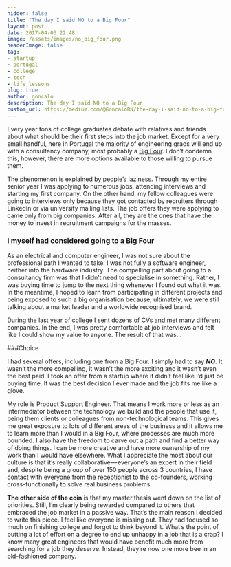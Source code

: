 ```yaml
---
hidden: false
title: "The day I said NO to a Big Four"
layout: post
date: 2017-04-03 22:48
image: /assets/images/no_big_four.png
headerImage: false
tag:
- startup
- portugal
- college
- tech
- life lessons
blog: true
author: goncalo
description: The day I said NO to a Big Four
custom_url: https://medium.com/@GoncaloRN/the-day-i-said-no-to-a-big-four-46d4c662f5fa
---
```


Every year tons of college graduates debate with relatives and friends about what should be their first steps into the job market. Except for a very small handful, here in Portugal the majority of engineering grads will end up with a consultancy company, most probably a [Big Four](https://en.wikipedia.org/wiki/Big_Four_accounting_firms). I don’t condemn this, however, there are more options available to those willing to pursue them.

The phenomenon is explained by people’s laziness. Through my entire senior year I was applying to numerous jobs, attending interviews and starting my first company. On the other hand, my fellow colleagues were going to interviews only because they got contacted by recruiters through LinkedIn or via university mailing lists. The job offers they were applying to came only from big companies. After all, they are the ones that have the money to invest in recruitment campaigns for the masses.

### I myself had considered going to a Big Four

As an electrical and computer engineer, I was not sure about the professional path I wanted to take: I was not fully a software engineer, neither into the hardware industry. The compelling part about going to a consultancy firm was that I didn’t need to specialise in something. Rather, I was buying time to jump to the next thing whenever I found out what it was. In the meantime, I hoped to learn from participating in different projects and being exposed to such a big organisation because, ultimately, we were still talking about a market leader and a worldwide recognised brand.

During the last year of college I sent dozens of CVs and met many different companies. In the end, I was pretty comfortable at job interviews and felt like I could show my value to anyone. The result of that was…

###Choice

I had several offers, including one from a Big Four. I simply had to say **_NO_**. It wasn’t the more compelling, it wasn’t the more exciting and it wasn’t even the best paid. I took an offer from a startup where it didn’t feel like I’d just be buying time. It was the best decision I ever made and the job fits me like a glove.

My role is Product Support Engineer. That means I work more or less as an intermediator between the technology we build and the people that use it, being them clients or colleagues from non-technological teams. This gives me great exposure to lots of different areas of the business and it allows me to learn more than I would in a Big Four, where processes are much more bounded. I also have the freedom to carve out a path and find a better way of doing things. I can be more creative and have more ownership of my work than I would have elsewhere. What I appreciate the most about our culture is that it’s really collaborative — everyone’s an expert in their field and, despite being a group of over 150 people across 3 countries, I have contact with everyone from the receptionist to the co-founders, working cross-functionally to solve real business problems.

**The other side of the coin** is that my master thesis went down on the list of priorities. Still, I’m clearly being rewarded compared to others that embraced the job market in a passive way. That’s the main reason I decided to write this piece. I feel like everyone is missing out. They had focused so much on finishing college and forgot to think beyond it. What’s the point of putting a lot of effort on a degree to end up unhappy in a job that is a crap? I know many great engineers that would have benefit much more from searching for a job they deserve. Instead, they’re now one more bee in an old-fashioned company.
